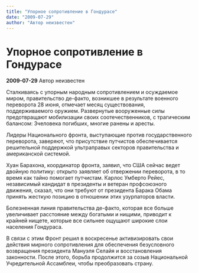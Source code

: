 ```yaml
---
title: "Упорное сопротивление в Гондурасе"
date: "2009-07-29"
author: "Автор неизвестен"
---
```


# Упорное сопротивление в Гондурасе

**2009-07-29** Автор неизвестен

Сталкиваясь с упорным народным сопротивлением и осуждаемое миром, правительство де-факто, возникшее в результате военного переворота 28 июня, отмечает месяц существования, поддерживаемого оружием. Развернутые вооруженные силы предотвращают мобилизации своих соотечественников, с трагическим балансом: 3человека погибших, многие ранены и аресты.

Лидеры Национального фронта, выступающие против государственного переворота, заверяют, что присутствие путчистов обеспечивается решительной поддержкой ультраправых секторов правительства и американской системой.

Хуан Барахона, координатор фронта, заявил, что США сейчас ведет двойную политику: открыто заявляет об отвержении переворота, в то время как тайно помогает путчистам. Карлос Умберто Рейес, независимый кандидат в президенты и ветеран профсоюзного движения, сказал, что они требуют от президента Барака Обама принять жесткую позицию в отношении этих узурпаторов власти.

Болезненная линия правительства де-факто, которая все больше увеличивает расстояние между богатыми и нищими, приводит к крайней нищете, которые все сильнее ощущают широкие слои населения Гондураса.

В связи с этим Фронт решил в воскресенье активизировать свои действия мирного сопротивления для обеспечения безусловного возвращения президента Мануэля Селайя и восстановления законности. После этого, борьба продолжится за созыв Национальной Учредительной Ассамблеи, чтобы преобразовать страну.